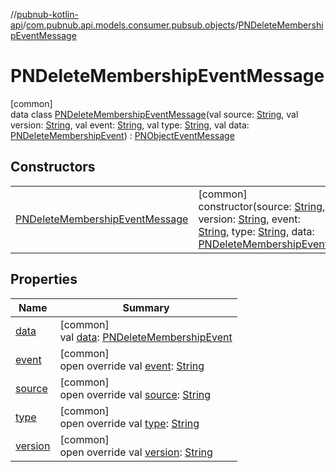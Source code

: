 //[pubnub-kotlin-api](../../../index.md)/[com.pubnub.api.models.consumer.pubsub.objects](../index.md)/[PNDeleteMembershipEventMessage](index.md)

# PNDeleteMembershipEventMessage

[common]\
data class [PNDeleteMembershipEventMessage](index.md)(val source: [String](https://kotlinlang.org/api/latest/jvm/stdlib/kotlin/-string/index.html), val version: [String](https://kotlinlang.org/api/latest/jvm/stdlib/kotlin/-string/index.html), val event: [String](https://kotlinlang.org/api/latest/jvm/stdlib/kotlin/-string/index.html), val type: [String](https://kotlinlang.org/api/latest/jvm/stdlib/kotlin/-string/index.html), val data: [PNDeleteMembershipEvent](../-p-n-delete-membership-event/index.md)) : [PNObjectEventMessage](../-p-n-object-event-message/index.md)

## Constructors

| | |
|---|---|
| [PNDeleteMembershipEventMessage](-p-n-delete-membership-event-message.md) | [common]<br>constructor(source: [String](https://kotlinlang.org/api/latest/jvm/stdlib/kotlin/-string/index.html), version: [String](https://kotlinlang.org/api/latest/jvm/stdlib/kotlin/-string/index.html), event: [String](https://kotlinlang.org/api/latest/jvm/stdlib/kotlin/-string/index.html), type: [String](https://kotlinlang.org/api/latest/jvm/stdlib/kotlin/-string/index.html), data: [PNDeleteMembershipEvent](../-p-n-delete-membership-event/index.md)) |

## Properties

| Name | Summary |
|---|---|
| [data](data.md) | [common]<br>val [data](data.md): [PNDeleteMembershipEvent](../-p-n-delete-membership-event/index.md) |
| [event](event.md) | [common]<br>open override val [event](event.md): [String](https://kotlinlang.org/api/latest/jvm/stdlib/kotlin/-string/index.html) |
| [source](source.md) | [common]<br>open override val [source](source.md): [String](https://kotlinlang.org/api/latest/jvm/stdlib/kotlin/-string/index.html) |
| [type](type.md) | [common]<br>open override val [type](type.md): [String](https://kotlinlang.org/api/latest/jvm/stdlib/kotlin/-string/index.html) |
| [version](version.md) | [common]<br>open override val [version](version.md): [String](https://kotlinlang.org/api/latest/jvm/stdlib/kotlin/-string/index.html) |
